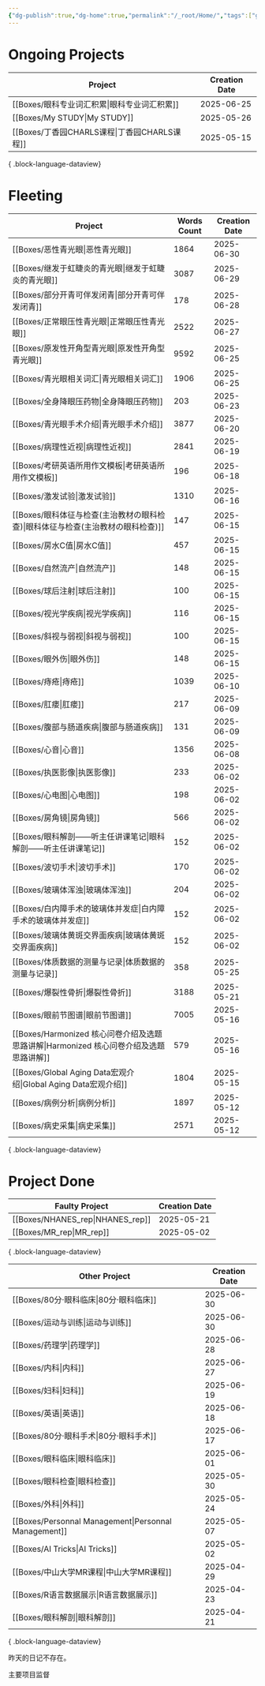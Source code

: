 ```yaml
---
{"dg-publish":true,"dg-home":true,"permalink":"/_root/Home/","tags":["gardenEntry"],"dgPassFrontmatter":true}
---
```






# Ongoing Projects
| Project                               | Creation Date |
| ------------------------------------- | ------------- |
| [[Boxes/眼科专业词汇积累\|眼科专业词汇积累]]       | 2025-06-25    |
| [[Boxes/My STUDY\|My STUDY]]       | 2025-05-26    |
| [[Boxes/丁香园CHARLS课程\|丁香园CHARLS课程]] | 2025-05-15    |

{ .block-language-dataview}

# Fleeting
| Project                                                         | Words Count | Creation Date |
| --------------------------------------------------------------- | ----------- | ------------- |
| [[Boxes/恶性青光眼\|恶性青光眼]]                                       | 1864        | 2025-06-30    |
| [[Boxes/继发于虹睫炎的青光眼\|继发于虹睫炎的青光眼]]                             | 3087        | 2025-06-29    |
| [[Boxes/部分开青可伴发闭青\|部分开青可伴发闭青]]                               | 178         | 2025-06-28    |
| [[Boxes/正常眼压性青光眼\|正常眼压性青光眼]]                                 | 2522        | 2025-06-27    |
| [[Boxes/原发性开角型青光眼\|原发性开角型青光眼]]                               | 9592        | 2025-06-25    |
| [[Boxes/青光眼相关词汇\|青光眼相关词汇]]                                   | 1906        | 2025-06-25    |
| [[Boxes/全身降眼压药物\|全身降眼压药物]]                                   | 203         | 2025-06-23    |
| [[Boxes/青光眼手术介绍\|青光眼手术介绍]]                                   | 3877        | 2025-06-20    |
| [[Boxes/病理性近视\|病理性近视]]                                       | 2841        | 2025-06-19    |
| [[Boxes/考研英语所用作文模板\|考研英语所用作文模板]]                             | 196         | 2025-06-18    |
| [[Boxes/激发试验\|激发试验]]                                         | 1310        | 2025-06-16    |
| [[Boxes/眼科体征与检查(主治教材の眼科检查)\|眼科体征与检查(主治教材の眼科检查)]]             | 147         | 2025-06-15    |
| [[Boxes/房水C值\|房水C值]]                                         | 457         | 2025-06-15    |
| [[Boxes/自然流产\|自然流产]]                                         | 148         | 2025-06-15    |
| [[Boxes/球后注射\|球后注射]]                                         | 100         | 2025-06-15    |
| [[Boxes/视光学疾病\|视光学疾病]]                                       | 116         | 2025-06-15    |
| [[Boxes/斜视与弱视\|斜视与弱视]]                                       | 100         | 2025-06-15    |
| [[Boxes/眼外伤\|眼外伤]]                                           | 148         | 2025-06-15    |
| [[Boxes/痔疮\|痔疮]]                                             | 1039        | 2025-06-10    |
| [[Boxes/肛瘘\|肛瘘]]                                             | 217         | 2025-06-09    |
| [[Boxes/腹部与肠道疾病\|腹部与肠道疾病]]                                   | 131         | 2025-06-09    |
| [[Boxes/心音\|心音]]                                             | 1356        | 2025-06-08    |
| [[Boxes/执医影像\|执医影像]]                                         | 233         | 2025-06-02    |
| [[Boxes/心电图\|心电图]]                                           | 198         | 2025-06-02    |
| [[Boxes/房角镜\|房角镜]]                                           | 566         | 2025-06-02    |
| [[Boxes/眼科解剖——听主任讲课笔记\|眼科解剖——听主任讲课笔记]]                       | 152         | 2025-06-02    |
| [[Boxes/波切手术\|波切手术]]                                         | 170         | 2025-06-02    |
| [[Boxes/玻璃体浑浊\|玻璃体浑浊]]                                       | 204         | 2025-06-02    |
| [[Boxes/白内障手术的玻璃体并发症\|白内障手术的玻璃体并发症]]                         | 152         | 2025-06-02    |
| [[Boxes/玻璃体黄斑交界面疾病\|玻璃体黄斑交界面疾病]]                             | 152         | 2025-06-02    |
| [[Boxes/体质数据的测量与记录\|体质数据的测量与记录]]                             | 358         | 2025-05-25    |
| [[Boxes/爆裂性骨折\|爆裂性骨折]]                                       | 3188        | 2025-05-21    |
| [[Boxes/眼前节图谱\|眼前节图谱]]                                       | 7005        | 2025-05-16    |
| [[Boxes/Harmonized 核心问卷介绍及选题思路讲解\|Harmonized 核心问卷介绍及选题思路讲解]] | 579         | 2025-05-16    |
| [[Boxes/Global Aging Data宏观介绍\|Global Aging Data宏观介绍]]       | 1804        | 2025-05-15    |
| [[Boxes/病例分析\|病例分析]]                                         | 1897        | 2025-05-12    |
| [[Boxes/病史采集\|病史采集]]                                         | 2571        | 2025-05-12    |

{ .block-language-dataview}

# Project Done

| Faulty Project                      | Creation Date |
| ----------------------------------- | ------------- |
| [[Boxes/NHANES_rep\|NHANES_rep]] | 2025-05-21    |
| [[Boxes/MR_rep\|MR_rep]]         | 2025-05-02    |

{ .block-language-dataview}

| Other Project                                           | Creation Date |
| ------------------------------------------------------- | ------------- |
| [[Boxes/80分·眼科临床\|80分·眼科临床]]                         | 2025-06-30    |
| [[Boxes/运动与训练\|运动与训练]]                               | 2025-06-30    |
| [[Boxes/药理学\|药理学]]                                   | 2025-06-28    |
| [[Boxes/内科\|内科]]                                     | 2025-06-27    |
| [[Boxes/妇科\|妇科]]                                     | 2025-06-19    |
| [[Boxes/英语\|英语]]                                     | 2025-06-18    |
| [[Boxes/80分·眼科手术\|80分·眼科手术]]                         | 2025-06-17    |
| [[Boxes/眼科临床\|眼科临床]]                                 | 2025-06-01    |
| [[Boxes/眼科检查\|眼科检查]]                                 | 2025-05-30    |
| [[Boxes/外科\|外科]]                                     | 2025-05-24    |
| [[Boxes/Personnal Management\|Personnal Management]] | 2025-05-07    |
| [[Boxes/AI Tricks\|AI Tricks]]                       | 2025-05-02    |
| [[Boxes/中山大学MR课程\|中山大学MR课程]]                         | 2025-04-29    |
| [[Boxes/R语言数据展示\|R语言数据展示]]                           | 2025-04-23    |
| [[Boxes/眼科解剖\|眼科解剖]]                                 | 2025-04-21    |

{ .block-language-dataview}


<p><span>昨天的日记不存在。</span></p>


主要项目监督